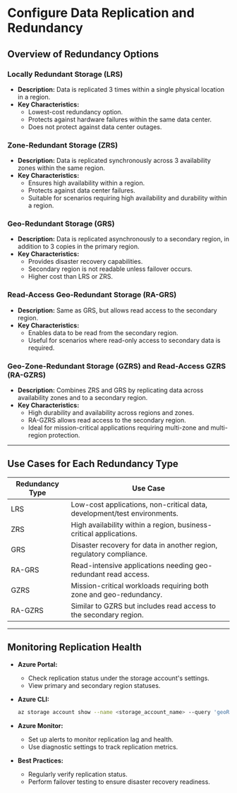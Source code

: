 # Configure Data Replication and Redundancy

## Overview of Redundancy Options

### Locally Redundant Storage (LRS)
- **Description:** Data is replicated 3 times within a single physical location in a region.
- **Key Characteristics:**
  - Lowest-cost redundancy option.
  - Protects against hardware failures within the same data center.
  - Does not protect against data center outages.

### Zone-Redundant Storage (ZRS)
- **Description:** Data is replicated synchronously across 3 availability zones within the same region.
- **Key Characteristics:**
  - Ensures high availability within a region.
  - Protects against data center failures.
  - Suitable for scenarios requiring high availability and durability within a region.

### Geo-Redundant Storage (GRS)
- **Description:** Data is replicated asynchronously to a secondary region, in addition to 3 copies in the primary region.
- **Key Characteristics:**
  - Provides disaster recovery capabilities.
  - Secondary region is not readable unless failover occurs.
  - Higher cost than LRS or ZRS.

### Read-Access Geo-Redundant Storage (RA-GRS)
- **Description:** Same as GRS, but allows read access to the secondary region.
- **Key Characteristics:**
  - Enables data to be read from the secondary region.
  - Useful for scenarios where read-only access to secondary data is required.

### Geo-Zone-Redundant Storage (GZRS) and Read-Access GZRS (RA-GZRS)
- **Description:** Combines ZRS and GRS by replicating data across availability zones and to a secondary region.
- **Key Characteristics:**
  - High durability and availability across regions and zones.
  - RA-GZRS allows read access to the secondary region.
  - Ideal for mission-critical applications requiring multi-zone and multi-region protection.

---

## Use Cases for Each Redundancy Type

| **Redundancy Type** | **Use Case** |
|---------------------|--------------|
| LRS                 | Low-cost applications, non-critical data, development/test environments. |
| ZRS                 | High availability within a region, business-critical applications. |
| GRS                 | Disaster recovery for data in another region, regulatory compliance. |
| RA-GRS              | Read-intensive applications needing geo-redundant read access. |
| GZRS                | Mission-critical workloads requiring both zone and geo-redundancy. |
| RA-GZRS             | Similar to GZRS but includes read access to the secondary region. |

---

## Monitoring Replication Health
- **Azure Portal:**
  - Check replication status under the storage account's settings.
  - View primary and secondary region statuses.

- **Azure CLI:**
  ```bash
  az storage account show --name <storage_account_name> --query 'geoReplicationStats'
  ```

- **Azure Monitor:**
  - Set up alerts to monitor replication lag and health.
  - Use diagnostic settings to track replication metrics.

- **Best Practices:**
  - Regularly verify replication status.
  - Perform failover testing to ensure disaster recovery readiness.

